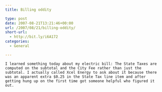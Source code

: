 ```yaml
---
title: Billing oddity

type: post
date: 2007-08-21T13:21:46+00:00
url: /2007/08/21/billing-oddity/
short-url:
  - http://bit.ly/i6A172
categories:
  - General

---
```

<div class='microid-mailto+http:sha1:15a8d7f8d84f70bed22b7d36559c10ed24f183e7'>
  
    I learned something today about my electric bill: The State Taxes are computed on the subtotal and the City Fee rather than just the subtotal. I actually called Xcel Energy to ask about it because there was an apparent extra $0.25 in the State Tax line item and after getting hung up on the first time got someone helpful who figured it out.
  
